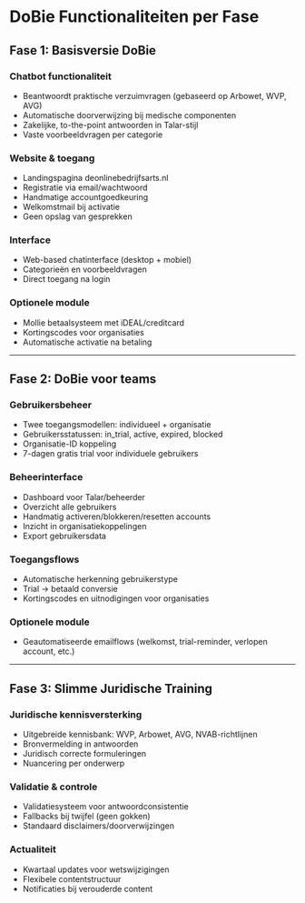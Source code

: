 # DoBie Functionaliteiten per Fase

## Fase 1: Basisversie DoBie

### Chatbot functionaliteit
- Beantwoordt praktische verzuimvragen (gebaseerd op Arbowet, WVP, AVG)
- Automatische doorverwijzing bij medische componenten
- Zakelijke, to-the-point antwoorden in Talar-stijl
- Vaste voorbeeldvragen per categorie

### Website & toegang
- Landingspagina deonlinebedrijfsarts.nl
- Registratie via email/wachtwoord
- Handmatige accountgoedkeuring
- Welkomstmail bij activatie
- Geen opslag van gesprekken

### Interface
- Web-based chatinterface (desktop + mobiel)
- Categorieën en voorbeeldvragen
- Direct toegang na login

### Optionele module
- Mollie betaalsysteem met iDEAL/creditcard
- Kortingscodes voor organisaties
- Automatische activatie na betaling

---

## Fase 2: DoBie voor teams

### Gebruikersbeheer
- Twee toegangsmodellen: individueel + organisatie
- Gebruikersstatussen: in_trial, active, expired, blocked
- Organisatie-ID koppeling
- 7-dagen gratis trial voor individuele gebruikers

### Beheerinterface
- Dashboard voor Talar/beheerder
- Overzicht alle gebruikers
- Handmatig activeren/blokkeren/resetten accounts
- Inzicht in organisatiekoppelingen
- Export gebruikersdata

### Toegangsflows
- Automatische herkenning gebruikerstype
- Trial → betaald conversie
- Kortingscodes en uitnodigingen voor organisaties

### Optionele module
- Geautomatiseerde emailflows (welkomst, trial-reminder, verlopen account, etc.)

---

## Fase 3: Slimme Juridische Training

### Juridische kennisversterking
- Uitgebreide kennisbank: WVP, Arbowet, AVG, NVAB-richtlijnen
- Bronvermelding in antwoorden
- Juridisch correcte formuleringen
- Nuancering per onderwerp

### Validatie & controle
- Validatiesysteem voor antwoordconsistentie
- Fallbacks bij twijfel (geen gokken)
- Standaard disclaimers/doorverwijzingen

### Actualiteit
- Kwartaal updates voor wetswijzigingen
- Flexibele contentstructuur
- Notificaties bij verouderde content